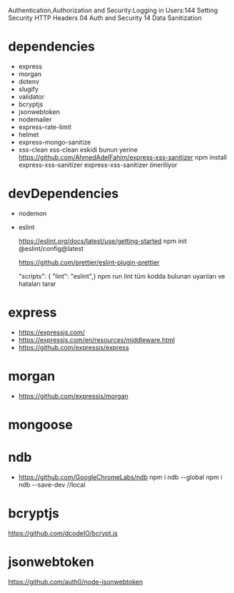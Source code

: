 Authentication,Authorization and Security:Logging in Users:144 Setting Security HTTP Headers
04 Auth and Security 14 Data Sanitization

# dependencies

- express
- morgan
- dotenv
- slugify
- validator
- bcryptjs
- jsonwebtoken
- nodemailer
- express-rate-limit
- helmet
- express-mongo-sanitize
- xss-clean
  xss-clean eskidi bunun yerine
  https://github.com/AhmedAdelFahim/express-xss-sanitizer
  npm install express-xss-sanitizer
  express-xss-sanitizer öneriliyor

# devDependencies

- nodemon

- eslint

  https://eslint.org/docs/latest/use/getting-started
  npm init @eslint/config@latest

  https://github.com/prettier/eslint-plugin-prettier

  "scripts": {
  "lint": "eslint",}
  npm run lint
  tüm kodda bulunan uyarıları ve hataları tarar

# express

- https://expressjs.com/
- https://expressjs.com/en/resources/middleware.html
- https://github.com/expressjs/express

# morgan

- https://github.com/expressjs/morgan

# mongoose

# ndb

- https://github.com/GoogleChromeLabs/ndb
  npm i ndb --global
  npm i ndb --save-dev //local

# bcryptjs

https://github.com/dcodeIO/bcrypt.js

# jsonwebtoken

https://github.com/auth0/node-jsonwebtoken
